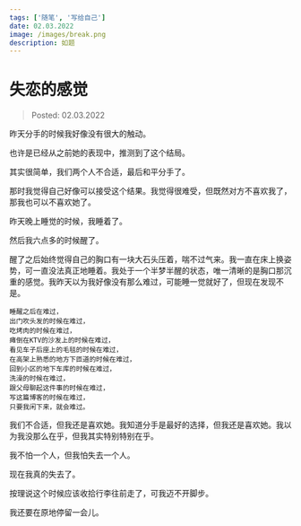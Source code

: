 ```yaml
---
tags: ['随笔', '写给自己']
date: 02.03.2022
image: /images/break.png
description: 如题
---
```


# 失恋的感觉

> Posted: 02.03.2022

<Tag />

昨天分手的时候我好像没有很大的触动。

也许是已经从之前她的表现中，推测到了这个结局。

其实很简单，我们两个人不合适，最后和平分手了。

那时我觉得自己好像可以接受这个结果。我觉得很难受，但既然对方不喜欢我了，那我也可以不喜欢她了。

昨天晚上睡觉的时候，我睡着了。

然后我六点多的时候醒了。

醒了之后始终觉得自己的胸口有一块大石头压着，喘不过气来。我一直在床上换姿势，可一直没法真正地睡着。我处于一个半梦半醒的状态，唯一清晰的是胸口那沉重的感觉。我昨天以为我好像没有那么难过，可能睡一觉就好了，但现在发现不是。

```
睡醒之后在难过，
出门吹头发的时候在难过，
吃烤肉的时候在难过，
瘫倒在KTV的沙发上的时候在难过，
看见车子后座上的毛毯的时候在难过，
在高架上熟悉的地方下匝道的时候在难过，
回到小区的地下车库的时候在难过，
洗澡的时候在难过，
跟父母聊起这件事的时候在难过，
写这篇博客的时候在难过，
只要我闲下来，就会难过。
```

我们不合适，但我还是喜欢她。我知道分手是最好的选择，但我还是喜欢她。我以为我没那么在乎，但我其实特别特别在乎。

我不怕一个人，但我怕失去一个人。

现在我真的失去了。

按理说这个时候应该收拾行李往前走了，可我迈不开脚步。

我还要在原地停留一会儿。

<Chirpy />